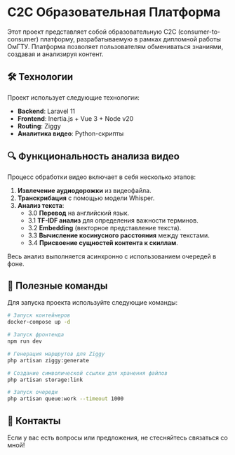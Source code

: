 # C2C Образовательная Платформа

Этот проект представляет собой образовательную C2C (consumer-to-consumer) платформу, разрабатываемую в рамках дипломной работы ОмГТУ. Платформа позволяет пользователям обмениваться знаниями, создавая и анализируя контент.

## 🛠️ Технологии

Проект использует следующие технологии:
- **Backend**: Laravel 11
- **Frontend**: Inertia.js + Vue 3 + Node v20
- **Routing**: Ziggy
- **Аналитика видео**: Python-скрипты

## 🔍 Функциональность анализа видео

Процесс обработки видео включает в себя несколько этапов:
1. **Извлечение аудиодорожки** из видеофайла.
2. **Транскрибация** с помощью модели Whisper.
3. **Анализ текста**:
    - 3.0 **Перевод** на английский язык.
    - 3.1 **TF-IDF анализ** для определения важности терминов.
    - 3.2 **Embedding** (векторное представление текста).
    - 3.3 **Вычисление косинусного расстояния** между текстами.
    - 3.4 **Присвоение сущностей контента к скиллам**.

Весь анализ выполняется асинхронно с использованием очередей в фоне.

## 🚀 Полезные команды

Для запуска проекта используйте следующие команды:
```sh
# Запуск контейнеров
docker-compose up -d

# Запуск фронтенда
npm run dev

# Генерация маршрутов для Ziggy
php artisan ziggy:generate

# Создание символической ссылки для хранения файлов
php artisan storage:link

# Запуск очереди
php artisan queue:work --timeout 1000
```

## 📌 Контакты
Если у вас есть вопросы или предложения, не стесняйтесь связаться со мной!

